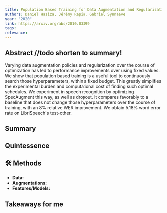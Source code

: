 ```yaml
---
title: Population Based Training for Data Augmentation and Regularization in Speech Recognition
authors: Daniel Haziza, Jérémy Rapin, Gabriel Synnaeve
year: "2020"
link: https://arxiv.org/abs/2010.03899
tags:
relevance:
---
```

## Abstract //todo shorten to summary!
Varying data augmentation policies and regularization over the course of optimization has led to performance improvements over using fixed values. We show that population based training is a useful tool to continuously search those hyperparameters, within a fixed budget. This greatly simplifies the experimental burden and computational cost of finding such optimal schedules. We experiment in speech recognition by optimizing SpecAugment this way, as well as dropout. It compares favorably to a baseline that does not change those hyperparameters over the course of training, with an 8% relative WER improvement. We obtain 5.18% word error rate on LibriSpeech's test-other.

## Summary


## Quintessence


## 🛠️ Methods
- **Data:**  
- **Augmentations:**  
- **Features/Models:**  


## Takeaways for me

